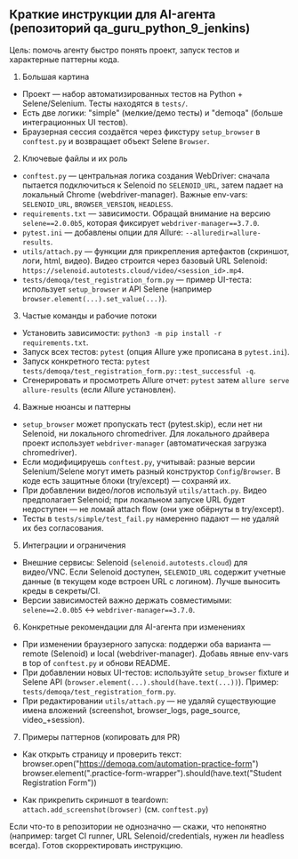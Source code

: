## Краткие инструкции для AI-агента (репозиторий qa_guru_python_9_jenkins)

Цель: помочь агенту быстро понять проект, запуск тестов и характерные паттерны кода.

1) Большая картина
- Проект — набор автоматизированных тестов на Python + Selene/Selenium. Тесты находятся в `tests/`.
- Есть две логики: "simple" (мелкие/демо тесты) и "demoqa" (больше интеграционных UI тестов).
- Браузерная сессия создаётся через фикстуру `setup_browser` в `conftest.py` и возвращает объект Selene `Browser`.

2) Ключевые файлы и их роль
- `conftest.py` — центральная логика создания WebDriver: сначала пытается подключиться к Selenoid по `SELENOID_URL`, затем падает на локальный Chrome (webdriver-manager). Важные env-vars: `SELENOID_URL`, `BROWSER_VERSION`, `HEADLESS`.
- `requirements.txt` — зависимости. Обращай внимание на версию `selene==2.0.0b5`, которая фиксирует `webdriver-manager==3.7.0`.
- `pytest.ini` — добавлены опции для Allure: `--alluredir=allure-results`.
- `utils/attach.py` — функции для прикрепления артефактов (скриншот, логи, html, видео). Видео строится через базовый URL Selenoid: `https://selenoid.autotests.cloud/video/<session_id>.mp4`.
- `tests/demoqa/test_registration_form.py` — пример UI-теста: использует `setup_browser` и API Selene (например `browser.element(...).set_value(...)`).

3) Частые команды и рабочие потоки
- Установить зависимости: `python3 -m pip install -r requirements.txt`.
- Запуск всех тестов: `pytest` (опция Allure уже прописана в `pytest.ini`).
- Запуск конкретного теста: `pytest tests/demoqa/test_registration_form.py::test_successful -q`.
- Сгенерировать и просмотреть Allure отчет: `pytest` затем `allure serve allure-results` (если Allure установлен).

4) Важные нюансы и паттерны
- `setup_browser` может пропускать тест (pytest.skip), если нет ни Selenoid, ни локального chromedriver. Для локального драйвера проект использует `webdriver-manager` (автоматическая загрузка chromedriver).
- Если модифицируешь `conftest.py`, учитывай: разные версии Selenium/Selene могут иметь разный конструктор `Config`/`Browser`. В коде есть защитные блоки (try/except) — сохраняй их.
- При добавлении видео/логов используй `utils/attach.py`. Видео предполагает Selenoid; при локальном запуске URL будет недоступен — не ломай attach flow (они уже обёрнуты в try/except).
- Тесты в `tests/simple/test_fail.py` намеренно падают — не удаляй их без согласования.

5) Интеграции и ограничения
- Внешние сервисы: Selenoid (`selenoid.autotests.cloud`) для видео/VNC. Если Selenoid доступен, `SELENOID_URL` содержит учетные данные (в текущем коде встроен URL с логином). Лучше выносить креды в секреты/CI.
- Версии зависимостей важно держать совместимыми: `selene==2.0.0b5` ↔ `webdriver-manager==3.7.0`.

6) Конкретные рекомендации для AI-агента при изменениях
- При изменении браузерного запуска: поддержи оба варианта — remote (Selenoid) и local (webdriver-manager). Добавь явные env-vars в top of `conftest.py` и обнови README.
- При добавлении новых UI-тестов: используйте `setup_browser` fixture и Selene API (`browser.element(...).should(have.text(...))`). Пример: `tests/demoqa/test_registration_form.py`.
- При редактировании `utils/attach.py` — не удаляй существующие имена вложений (screenshot, browser_logs, page_source, video_+session).

7) Примеры паттернов (копировать для PR)
- Как открыть страницу и проверить текст:
  browser.open("https://demoqa.com/automation-practice-form")
  browser.element(".practice-form-wrapper").should(have.text("Student Registration Form"))

- Как прикрепить скриншот в teardown: `attach.add_screenshot(browser)` (см. `conftest.py`)

Если что-то в репозитории не однозначно — скажи, что непонятно (например: target CI runner, URL Selenoid/credentials, нужен ли headless всегда). Готов скорректировать инструкцию.
